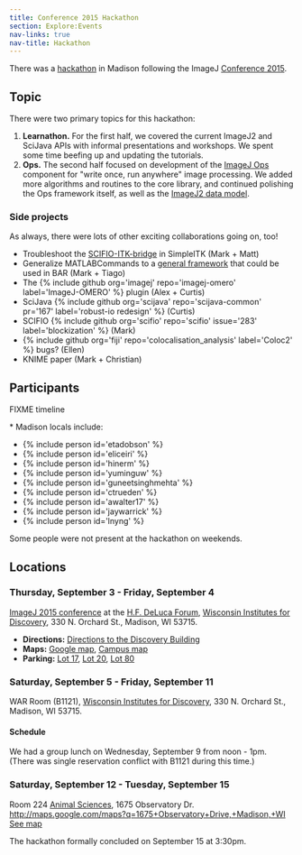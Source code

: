 ```yaml
---
title: Conference 2015 Hackathon
section: Explore:Events
nav-links: true
nav-title: Hackathon
---
```


There was a [hackathon](/events/hackathons) in Madison following the ImageJ [Conference 2015](/events/conference-2015).

## Topic

There were two primary topics for this hackathon:

1.  **Learnathon.** For the first half, we covered the current ImageJ2 and SciJava APIs with informal presentations and workshops. We spent some time beefing up and updating the tutorials.
2.  **Ops.** The second half focused on development of the [ImageJ Ops](/libs/imagej-ops) component for "write once, run anywhere" image processing. We added more algorithms and routines to the core library, and continued polishing the Ops framework itself, as well as the [ImageJ2 data model](/libs/imagej-common).

### Side projects

As always, there were lots of other exciting collaborations going on, too!

-   Troubleshoot the [SCIFIO-ITK-bridge](https://github.com/scifio/scifio-itk-bridge) in SimpleITK (Mark + Matt)
-   Generalize MATLABCommands to a [general framework](https://github.com/Tiago/Scripts/issues/14) that could be used in BAR (Mark + Tiago)
-   The {% include github org='imagej' repo='imagej-omero' label='ImageJ-OMERO' %} plugin (Alex + Curtis)
-   SciJava {% include github org='scijava' repo='scijava-common' pr='167' label='robust-io redesign' %} (Curtis)
-   SCIFIO {% include github org='scifio' repo='scifio' issue='283' label='blockization' %} (Mark)
-   {% include github org='fiji' repo='colocalisation_analysis' label='Coloc2' %} bugs? (Ellen)
-   KNIME paper (Mark + Christian)

## Participants

FIXME timeline

<!--  
<timeline> Preset = TimeHorizontal_AutoPlaceBars_UnitYear

ImageSize = width:550

Colors =

 id:c01 value:blue
 id:c02 value:red
 id:c03 value:green
 id:c04 value:black
 id:c05 value:magenta
 id:c06 value:teal
 id:c07 value:yelloworange
 id:c08 value:skyblue
 id:c09 value:claret
 id:c10 value:oceanblue
 id:c11 value:purple
 id:c12 value:powderblue
 id:c13 value:coral
 id:c14 value:redorange
 id:c15 value:kelleygreen
 id:c16 value:orange
 id:c17 value:lightpurple
 id:c18 value:tan2
 id:gridLine value:gray(0.5)
 id:gridCanvas value:gray(0.8)

BackgroundColors = canvas:gridCanvas

Period = from:1 till:16

ScaleMajor = unit:year increment:1 start:1 grid:white

LineData =

 at:1 color:gridLine layer:back width:0.5
 at:2 color:gridLine layer:back width:0.5
 at:3 color:gridLine layer:back width:0.5
 at:4 color:gridLine layer:back width:0.5
 at:5 color:gridLine layer:back width:0.5
 at:6 color:gridLine layer:back width:0.5
 at:7 color:gridLine layer:back width:0.5
 at:8 color:gridLine layer:back width:0.5
 at:9 color:gridLine layer:back width:0.5
 at:10 color:gridLine layer:back width:0.5
 at:11 color:gridLine layer:back width:0.5
 at:12 color:gridLine layer:back width:0.5
 at:13 color:gridLine layer:back width:0.5
 at:14 color:gridLine layer:back width:0.5
 at:15 color:gridLine layer:back width:0.5
 at:16 color:gridLine layer:back width:0.5

BarData=

 barset:Hackers

PlotData=

 width:15 
 fontsize:M
 textcolor:white
 align:left 
 anchor:from 
 shift:(4,-4) 
 color:black

 barSet:Hackers
 color:c01 from:7 till:14 text:"Tobias Pietzsch"
 color:c02 from:5 till:14 text:"Christian Dietz"
 color:c03 from:2 till:12 text:"Florian Jug"
 color:c04 from:2 till:11 text:"Stephan Saalfeld"
 color:c05 from:2 till:9 text:"Matt McCormick"
 color:c06 from:2 till:8 text:"Jan Brocher"
 color:c08 from:2 till:7 text:"Karl Bellve"
 color:c09 from:2 till:7 text:"Alex Rigano"
 color:c07 from:2 till:6 text:"Tiago Ferreira"
 color:c10 from:2 till:5 text:"Marcel Austenfeld"
 color:c11 from:2 till:5 text:"Pariksheet Nanda"
 color:c12 from:2 till:5 text:"Mark Tsuchida"
 color:c13 from:2 till:5 text:"Chris Weisiger"
 color:c14 from:1 till:16 text:"Madison Locals*"
 color:c15 from:1 till:11 text:"Brian Northan"

</timeline>
-->

\* Madison locals include:

-   {% include person id='etadobson' %}
-   {% include person id='eliceiri' %}
-   {% include person id='hinerm' %}
-   {% include person id='yuminguw' %}
-   {% include person id='guneetsinghmehta' %}
-   {% include person id='ctrueden' %}
-   {% include person id='awalter17' %}
-   {% include person id='jaywarrick' %}
-   {% include person id='lnyng' %}

Some people were not present at the hackathon on weekends.

## Locations

### Thursday, September 3 - Friday, September 4

[ImageJ 2015 conference](/events/conference-2015) at the [H.F. DeLuca Forum](http://discovery.wisc.edu/home/town-center/apply-to-reserve-town-center-spaces/large-rooms/h-f-deluca-forum/h-f-deluca-forum.cmsx), [Wisconsin Institutes for Discovery](http://discovery.wisc.edu/), 330 N. Orchard St., Madison, WI 53715.

-   **Directions:** [Directions to the Discovery Building](http://discovery.wisc.edu/home/discovery/plan-your-visit/directions/)
-   **Maps:** [Google map](https://www.google.com/maps/place/Wisconsin+Institutes+for+Discovery,+University+of+Wisconsin-Madison,+330+N+Orchard+St,+Madison,+WI+53715), [Campus map](http://map.wisc.edu/)
-   **Parking:** [Lot 17](http://www.map.wisc.edu/s/gtdclo2r), [Lot 20](http://www.map.wisc.edu/s/rl4uc9mf), [Lot 80](http://www.map.wisc.edu/s/2f9gywd7)

### Saturday, September 5 - Friday, September 11

WAR Room (B1121), [Wisconsin Institutes for Discovery](http://discovery.wisc.edu/), 330 N. Orchard St., Madison, WI 53715.

#### Schedule

We had a group lunch on Wednesday, September 9 from noon - 1pm. (There was single reservation conflict with B1121 during this time.)

### Saturday, September 12 - Tuesday, September 15

Room 224 [Animal Sciences](http://ansci.wisc.edu/), 1675 Observatory Dr. [http://maps.google.com/maps?q=1675+Observatory+Drive,+Madison,+WI See map](http://maps.google.com/maps?q=1675+Observatory+Drive,+Madison,+WI_See_map)

The hackathon formally concluded on September 15 at 3:30pm.


